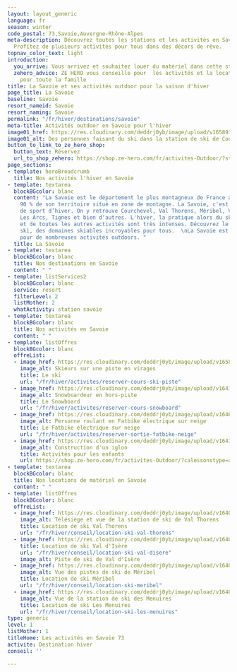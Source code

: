 ```yaml
---
layout: layout_generic
language: fr
season: winter
code_postal: 73,Savoie,Auvergne-Rhône-Alpes
meta-description: Découvrez toutes les stations et les activités en Savoie pour l'hiver.
  Profitez de plusieurs activités pour tous dans des décors de rêve.
topnav_color_text: light
introduction:
  you_arrive: Vous arrivez et souhaitez louer du matériel dans cette station.
  zehero_advice: ZE HERO vous conseille pour  les activités et la location des équipements
    pour toute la famille
title: La Savoie et ses activités outdoor pour la saison d'hiver
page_title: La Savoie
baseline: Savoie
resort_nameid: Savoie
resort_naming: Savoie
permalink: "/fr/hiver/destinations/savoie"
meta-title: Activités outdoor en Savoie pour l'hiver
image01_href: https://res.cloudinary.com/deddrj0yb/image/upload/v1658930454/website/winter/piotr-figlarz-NfTv1c8_B3U-unsplash.jpg
image01_alt: Des personnes faisant du ski dans la station de ski de Courchevel
button_to_link_to_ze_hero_shop:
  button_text: Réservez
  url_to_shop_zehero: https://shop.ze-hero.com/fr/activites-Outdoor/?station=Courchevel&calessonstype=all&catypegenderlistsummer=all&calessonsactivitytype=all&start-date=
page_sections:
- template: heroBreadcrumb
  title: Nos activités l'hiver en Savoie
- template: textarea
  blockBGcolor: blanc
  content: "La Savoie est le département le plus montagneux de France avec près de
    90 % de son territoire situé en zone de montagne. La Savoie, c'est 60 stations
    de sport d’hiver. On y retrouve Courchevel, Val Thorens, Méribel, Val d'Isère,
    Les Arcs, Tignes et bien d'autres. L'hiver, la pratique alors du ski, du snowboard
    et de toutes les autres activités sont très intenses. Découvrez le meilleur du
    ski, des domaines skiables incroyables pour tous.  \nLa Savoie est un lieu d'exception
    pour de nombreuses activités outdoors. "
  title: La Savoie
- template: textarea
  blockBGcolor: blanc
  title: Nos destinations en Savoie
  content: " "
- template: listServices2
  blockBGcolor: blanc
  service: resort
  filterLevel: 2
  listMother: 2
  whatActivity: station savoie
- template: textarea
  blockBGcolor: blanc
  title: Nos activités en Savoie
  content: " "
- template: listOffres
  blockBGcolor: blanc
  offreList:
  - image_href: https://res.cloudinary.com/deddrj0yb/image/upload/v1658996210/website/winter/278543636_10062359407168773_4445107599426939386_n.jpg
    image_alt: Skieurs sur une piste en virages
    title: Le ski
    url: "/fr/hiver/activites/reserver-cours-ski-piste"
  - image_href: https://res.cloudinary.com/deddrj0yb/image/upload/v1641891585/website/winter/go-montgenevre-SRbczzaRQBc-unsplash_lkadef.jpg
    image_alt: Snowboardeur en hors-piste
    title: Le Snowboard
    url: "/fr/hiver/activites/reserver-cours-snowboard"
  - image_href: https://res.cloudinary.com/deddrj0yb/image/upload/v1646914893/website/winter/himiway-bikes-N7tJYvvIQVo-unsplash.jpg
    image_alt: Personne roulant en Fatbike électrique sur neige
    title: Le Fatbike électrique sur neige
    url: "/fr/hiver/activites/reserver-sortie-fatbike-neige"
  - image_href: https://res.cloudinary.com/deddrj0yb/image/upload/v1641808699/website/winter/michal-mancewicz-B3JhkTNqw_M-unsplash_dtpptw.jpg
    image_alt: Construction d'un igloo
    title: Activités pour les enfants
    url: https://shop.ze-hero.com/fr/activites-Outdoor/?calessonstype=all&catypegenderlistsummer=all&calessonsactivitytype=Activit%C3%A9+non+ski&start-date=
- template: textarea
  blockBGcolor: blanc
  title: Nos locations de matériel en Savoie
  content: " "
- template: listOffres
  blockBGcolor: blanc
  offreList:
  - image_href: https://res.cloudinary.com/deddrj0yb/image/upload/v1640010902/website/resorts/val-thorens/joan-oger-CFntYTHRfRc-unsplash_qzraqh.jpg
    image_alt: Télésiège et vue de la station de ski de Val Thorens
    title: Location de ski Val Thorens
    url: "/fr/hiver/conseil/location-ski-val-thorens"
  - image_href: https://res.cloudinary.com/deddrj0yb/image/upload/v1640338305/website/resorts/val-d-isere/yann-allegre-jk9B7M0OSnE-unsplash_i5yqk3.jpg
    title: Location de ski Val d'Isère
    url: "/fr/hiver/conseil/location-ski-val-disere"
    image_alt: Piste de ski de Val d'Isère
  - image_href: https://res.cloudinary.com/deddrj0yb/image/upload/v1640611880/website/resorts/meribel/spurwing-agency-k_4m9_0PO3Q-unsplash_zjsfry.jpg
    image_alt: Vue des pistes de ski de Méribel
    title: Location de ski Méribel
    url: "/fr/hiver/conseil/location-ski-meribel"
  - image_href: https://res.cloudinary.com/deddrj0yb/image/upload/v1640185376/website/resorts/les%20menuires/Les_menuires_sglvm0.jpg
    image_alt: Vue de la station de ski des Menuires
    title: Location de ski Les Menuires
    url: "/fr/hiver/conseil/location-ski-les-menuires"
type: generic
level: 1
listMother: 1
titleHome: Les activités en Savoie 73
activite: Destination hiver
conseil: ''

---
```

